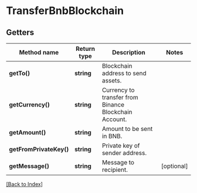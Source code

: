 # TransferBnbBlockchain

## Getters

Method name | Return type | Description | Notes
------------ | ------------- | ------------- | -------------
**getTo()** | **string** | Blockchain address to send assets. |
**getCurrency()** | **string** | Currency to transfer from Binance Blockchain Account. |
**getAmount()** | **string** | Amount to be sent in BNB. |
**getFromPrivateKey()** | **string** | Private key of sender address. |
**getMessage()** | **string** | Message to recipient. | [optional]

[[Back to Index]](../index.md)
